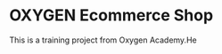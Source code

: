 # OXYGEN Ecommerce Shop 
This is a training project from Oxygen Academy.He                                                            
   
  
 
 
